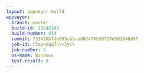 ```yaml
---
layout: appveyor-build
appveyor:
  branch: master
  build-id: 36548303
  build-number: 414
  commit: 733b28b7de693cbbced82470b30729e501040d9f
  job-id: f2opwdqq7hvv3ysk
  job-number: 5
  os-name: Windows
  test-result: 0
---
```

